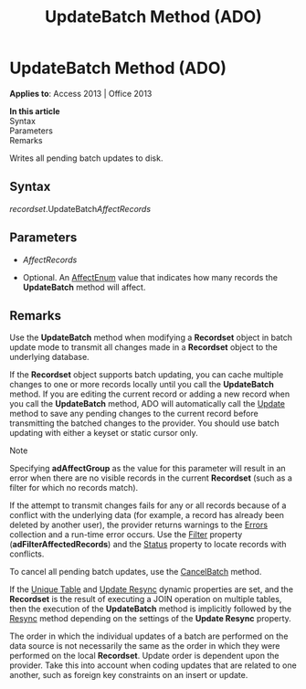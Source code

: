 ﻿---
title: UpdateBatch Method (ADO)
TOCTitle: UpdateBatch Method (ADO)
ms:assetid: 69e72a65-b637-36fd-d09f-7f81050f71ad
ms:mtpsurl: https://msdn.microsoft.com/library/JJ249416(v=office.15)
ms:contentKeyID: 48545420
ms.date: 09/18/2015
mtps_version: v=office.15
---

# UpdateBatch Method (ADO)


**Applies to**: Access 2013 | Office 2013

**In this article**  
Syntax  
Parameters  
Remarks  

Writes all pending batch updates to disk.

## Syntax

*recordset*.UpdateBatch*AffectRecords*

## Parameters

  - *AffectRecords*

  - Optional. An [AffectEnum](affectenum.md) value that indicates how many records the **UpdateBatch** method will affect.

## Remarks

Use the **UpdateBatch** method when modifying a **Recordset** object in batch update mode to transmit all changes made in a **Recordset** object to the underlying database.

If the **Recordset** object supports batch updating, you can cache multiple changes to one or more records locally until you call the **UpdateBatch** method. If you are editing the current record or adding a new record when you call the **UpdateBatch** method, ADO will automatically call the [Update](update-method-ado.md) method to save any pending changes to the current record before transmitting the batched changes to the provider. You should use batch updating with either a keyset or static cursor only.


> [!NOTE]
> <P>Specifying <STRONG>adAffectGroup</STRONG> as the value for this parameter will result in an error when there are no visible records in the current <STRONG>Recordset</STRONG> (such as a filter for which no records match).</P>



If the attempt to transmit changes fails for any or all records because of a conflict with the underlying data (for example, a record has already been deleted by another user), the provider returns warnings to the [Errors](errors-collection-ado.md) collection and a run-time error occurs. Use the [Filter](filter-property-ado.md) property (**adFilterAffectedRecords**) and the [Status](status-property-ado-recordset.md) property to locate records with conflicts.

To cancel all pending batch updates, use the [CancelBatch](cancelbatch-method-ado.md) method.

If the [Unique Table](unique-table-unique-schema-unique-catalog-properties-dynamic-ado.md) and [Update Resync](update-resync-property-dynamic-ado.md) dynamic properties are set, and the **Recordset** is the result of executing a JOIN operation on multiple tables, then the execution of the **UpdateBatch** method is implicitly followed by the [Resync](resync-method-ado.md) method depending on the settings of the **Update Resync** property.

The order in which the individual updates of a batch are performed on the data source is not necessarily the same as the order in which they were performed on the local **Recordset**. Update order is dependent upon the provider. Take this into account when coding updates that are related to one another, such as foreign key constraints on an insert or update.

